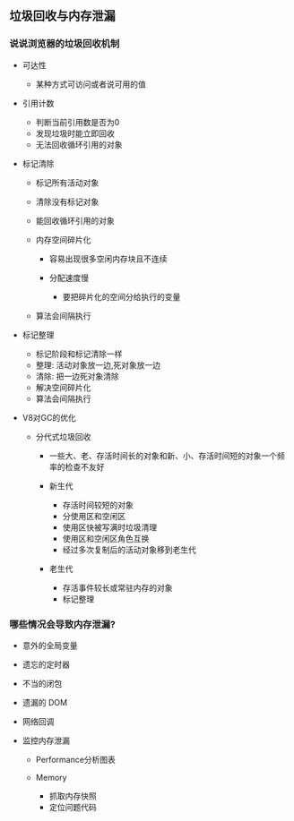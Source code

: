 ## 垃圾回收与内存泄漏

### 说说浏览器的垃圾回收机制

- 可达性

	- 某种方式可访问或者说可用的值

- 引用计数

	- 判断当前引用数是否为0
	- 发现垃圾时能立即回收
	- 无法回收循环引用的对象

- 标记清除

	- 标记所有活动对象
	- 清除没有标记对象
	- 能回收循环引用的对象
	- 内存空间碎片化

		- 容易出现很多空闲内存块且不连续 
		- 分配速度慢

			- 要把碎片化的空间分给执行的变量

	- 算法会间隔执行

- 标记整理

	- 标记阶段和标记清除一样
	- 整理: 活动对象放一边,死对象放一边
	- 清除: 把一边死对象清除
	- 解决空间碎片化
	- 算法会间隔执行

- V8对GC的优化

	- 分代式垃圾回收

		- 一些大、老、存活时间长的对象和新、小、存活时间短的对象一个频率的检查不友好
		- 新生代

			- 存活时间较短的对象
			- 分使用区和空闲区
			- 使用区快被写满时垃圾清理
			- 使用区和空闲区角色互换
			- 经过多次复制后的活动对象移到老生代

		- 老生代

			- 存活事件较长或常驻内存的对象
			- 标记整理

### 哪些情况会导致内存泄漏?

- 意外的全局变量
- 遗忘的定时器
- 不当的闭包
- 遗漏的 DOM
- 网络回调
- 监控内存泄漏

	- Performance分析图表
	- Memory

		- 抓取内存快照
		- 定位问题代码
